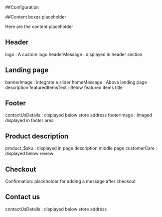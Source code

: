


##Configuration


##Content boxes placeholder

Here are the content placeholder

Header
-----

logo : A custom logo
headerMessage : displayed in header section

Landing page
-----

bannerImage : integrate a slider
homeMessage : Above landing page description
featuredItemsText : Below featured items title

Footer
-----

contactUsDetails : displayed below store address
footerImage : Imaged displayed in footer area

Product description
-----

product_$sku : displayed in page description middle page
customerCare : displayed below review

Checkout
-----

Confirmation: placeholder for adding a message after checkout

Contact us
-----

contactUsDetails : displayed below store address
